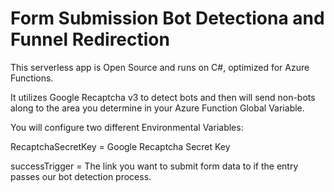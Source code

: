 # Form Submission Bot Detectiona and Funnel Redirection

This serverless app is Open Source and runs on C#, optimized for Azure Functions.

It utilizes Google Recaptcha v3 to detect bots and then will send non-bots along to the area you determine in your Azure Function Global Variable.

You will configure two different Environmental Variables:

RecaptchaSecretKey = Google Recaptcha Secret Key

successTrigger = The link you want to submit form data to if the entry passes our bot detection process. 
